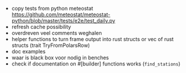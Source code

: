 * copy tests from python meteostat https://github.com/meteostat/meteostat-python/blob/master/tests/e2e/test_daily.py
* refresh cache possibility
* overdreven veel comments weghalen
* helper functions to turn frame output into rust structs or vec of rust structs (trait TryFromPolarsRow)
* doc examples
* waar is black box voor nodig in benches
* check if documentation on #[builder] functions works (`find_stations`)